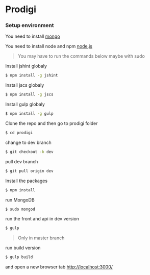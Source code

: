 # Prodigi
### Setup environment
You need to install [mongo]

You need to install node and npm [node.js]

> You may have to run the commands below maybe with sudo

Install jshint globaly
```sh
$ npm install -g jshint
```
Install jscs globaly
```sh
$ npm install -g jscs
```

Install gulp globaly
```sh
$ npm install -g gulp
```

Clone the repo and then go to prodigi folder
```sh
$ cd prodigi
```
change to dev branch
```sh
$ git checkout -b dev
```

pull dev branch
```sh
$ git pull origin dev
```

Install the packages
```sh
$ npm install
```

run  MongoDB
```sh
$ sudo mongod
```

run the front and api in dev version
```sh
$ gulp
```

> Only in master branch

run build version
```sh
$ gulp build
```

and open a new browser tab
[http://localhost:3000/]

[node.js]:http://nodejs.org
[mongo]:https://docs.mongodb.org/manual/tutorial/install-mongodb-on-os-x/
[http://localhost:3000/]:http://localhost:3000/
